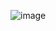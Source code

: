 ![image](https://user-images.githubusercontent.com/76823502/153624166-cd2ddfa7-65ec-4670-ae80-b0c443ecb98f.png)

